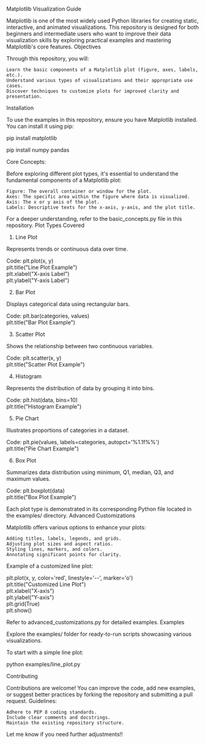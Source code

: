 Matplotlib Visualization Guide

Matplotlib is one of the most widely used Python libraries for creating static, interactive, and animated visualizations. This repository is designed for both beginners and intermediate users who want to improve their data visualization skills by exploring practical examples and mastering Matplotlib's core features.
Objectives

Through this repository, you will:

    Learn the basic components of a Matplotlib plot (figure, axes, labels, etc.).
    Understand various types of visualizations and their appropriate use cases.
    Discover techniques to customize plots for improved clarity and presentation.

Installation

To use the examples in this repository, ensure you have Matplotlib installed. You can install it using pip:

pip install matplotlib  

pip install numpy pandas  

Core Concepts: 

Before exploring different plot types, it's essential to understand the fundamental components of a Matplotlib plot:

    Figure: The overall container or window for the plot.
    Axes: The specific area within the figure where data is visualized.
    Axis: The x or y axis of the plot.
    Labels: Descriptive texts for the x-axis, y-axis, and the plot title.

For a deeper understanding, refer to the basic_concepts.py file in this repository.
Plot Types Covered
1. Line Plot

Represents trends or continuous data over time.

Code:
plt.plot(x, y)  
plt.title("Line Plot Example")  
plt.xlabel("X-axis Label")  
plt.ylabel("Y-axis Label")  

2. Bar Plot

Displays categorical data using rectangular bars.

Code:
plt.bar(categories, values)  
plt.title("Bar Plot Example")  

3. Scatter Plot

Shows the relationship between two continuous variables.

Code:
plt.scatter(x, y)  
plt.title("Scatter Plot Example")  

4. Histogram

Represents the distribution of data by grouping it into bins.

Code:
plt.hist(data, bins=10)  
plt.title("Histogram Example")  

5. Pie Chart

Illustrates proportions of categories in a dataset.

Code:
plt.pie(values, labels=categories, autopct='%1.1f%%')  
plt.title("Pie Chart Example")  

6. Box Plot

Summarizes data distribution using minimum, Q1, median, Q3, and maximum values.

Code:
plt.boxplot(data)  
plt.title("Box Plot Example")  

Each plot type is demonstrated in its corresponding Python file located in the examples/ directory.
Advanced Customizations

Matplotlib offers various options to enhance your plots:

    Adding titles, labels, legends, and grids.
    Adjusting plot sizes and aspect ratios.
    Styling lines, markers, and colors.
    Annotating significant points for clarity.

Example of a customized line plot:

plt.plot(x, y, color='red', linestyle='--', marker='o')  
plt.title("Customized Line Plot")  
plt.xlabel("X-axis")  
plt.ylabel("Y-axis")  
plt.grid(True)  
plt.show()  

Refer to advanced_customizations.py for detailed examples.
Examples

Explore the examples/ folder for ready-to-run scripts showcasing various visualizations.

To start with a simple line plot:

python examples/line_plot.py  

Contributing

Contributions are welcome! You can improve the code, add new examples, or suggest better practices by forking the repository and submitting a pull request.
Guidelines:

    Adhere to PEP 8 coding standards.
    Include clear comments and docstrings.
    Maintain the existing repository structure.

Let me know if you need further adjustments!!
